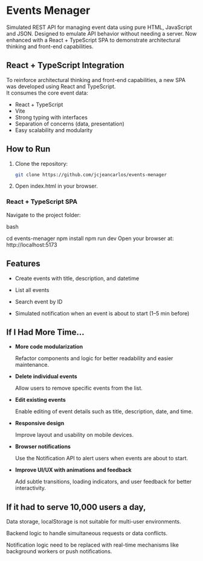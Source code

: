 
# Events Menager

Simulated REST API for managing event data using pure HTML, JavaScript and JSON. Designed to emulate API behavior without needing a server.
Now enhanced with a React + TypeScript SPA to demonstrate architectural thinking and front-end capabilities.

## React + TypeScript Integration

To reinforce architectural thinking and front-end capabilities, a new SPA was developed using React and TypeScript.  
It consumes the core event data:

- React + TypeScript
- Vite
- Strong typing with interfaces
- Separation of concerns (data, presentation)
- Easy scalability and modularity

## How to Run

1. Clone the repository:
   ```bash
   git clone https://github.com/jcjeancarlos/events-menager

2. Open index.html in your browser.

### React + TypeScript SPA
   Navigate to the project folder:

   bash

   cd events-menager
   npm install
   npm run dev
   Open your browser at: http://localhost:5173
   
## Features
   
   * Create events with title, description, and datetime

   * List all events

   * Search event by ID

   * Simulated notification when an event is about to start (1–5 min before)

## If I Had More Time...

- **More code modularization** 

  Refactor components and logic for better readability and easier maintenance.

- **Delete individual events**  

  Allow users to remove specific events from the list.

- **Edit existing events**  

  Enable editing of event details such as title, description, date, and time.

- **Responsive design**  

  Improve layout and usability on mobile devices.

- **Browser notifications**  

  Use the Notification API to alert users when events are about to start.

- **Improve UI/UX with animations and feedback**  

  Add subtle transitions, loading indicators, and user feedback for better interactivity.

## If it had to serve 10,000 users a day,

   Data storage, localStorage is not suitable for multi-user environments.

   Backend logic to handle simultaneous requests or data conflicts.

   Notification logic need to be replaced with real-time mechanisms like background workers or push notifications.
